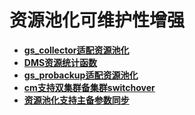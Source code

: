 # 资源池化可维护性增强

-   **[gs_collector适配资源池化](gs_collector适配资源池化.md)**
-   **[DMS资源统计函数](DMS资源统计函数.md)**
-   **[gs_probackup适配资源池化](gs_probackup适配资源池化.md)**
-   **[cm支持双集群备集群switchover](cm支持双集群备集群switchover.md)**
-   **[资源池化支持主备参数同步](资源池化支持主备参数同步.md)**
